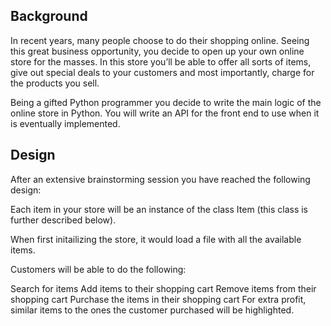 ## Background
In recent years, many people choose to do their shopping online. Seeing this great business opportunity, you decide to open up your own online store for the masses. In this store you’ll be able to offer all sorts of items, give out special deals to your customers and most importantly, charge for the products you sell.

Being a gifted Python programmer you decide to write the main logic of the online store in Python. You will write an API for the front end to use when it is eventually implemented.



## Design
After an extensive brainstorming session you have reached the following design:

Each item in your store will be an instance of the class Item (this class is further described below).

When first initailizing the store, it would load a file with all the available items.

Customers will be able to do the following:

Search for items
Add items to their shopping cart
Remove items from their shopping cart
Purchase the items in their shopping cart
For extra profit, similar items to the ones the customer purchased will be highlighted.

